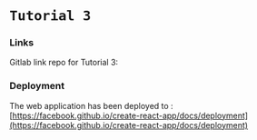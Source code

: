 # `Tutorial 3`

### Links

Gitlab link repo for Tutorial 3: [ ]()
### Deployment

The web application has been deployed to : [https://facebook.github.io/create-react-app/docs/deployment](https://facebook.github.io/create-react-app/docs/deployment)
